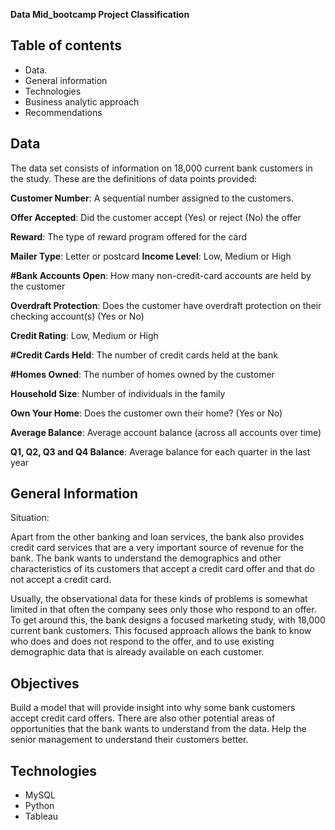 
**Data Mid_bootcamp Project Classification**




## Table of contents
- Data.
- General information
- Technologies
- Business analytic approach
- Recommendations

## Data

The data set consists of information on 18,000 current bank customers in the study. These are the definitions of data points provided:

**Customer Number**: A sequential number assigned to the customers.

**Offer Accepted**: Did the customer accept (Yes) or reject (No) the offer 

**Reward**: The type of reward program offered for the card


**Mailer Type**: Letter or postcard
**Income Level**: Low, Medium or High

**#Bank Accounts Open**: How many non-credit-card accounts are held by the customer

**Overdraft Protection**: Does the customer have overdraft protection on their checking account(s) (Yes or No)

**Credit Rating**: Low, Medium or High


**#Credit Cards Held**: The number of credit cards held at the bank

**#Homes Owned**: The number of homes owned by the customer

**Household Size**: Number of individuals in the family

**Own Your Home**: Does the customer own their home? (Yes or No)

**Average Balance**: Average account balance (across all accounts over time)

**Q1, Q2, Q3 and Q4 Balance**: Average balance for each quarter in the last year
## General Information

Situation:

 Apart from the other banking and loan services, the bank also provides credit card services that are a very important source of revenue for the bank. The bank wants to understand the demographics and other characteristics of its customers that accept a credit card offer and that do not accept a credit card.
 
 Usually, the observational data for these kinds of problems is somewhat limited in that often the company sees only those who respond to an offer. To get around this, the bank designs a focused marketing study, with 18,000 current bank customers. This focused approach allows the bank to know who does and does not respond to the offer, and to use existing demographic data that is already available on each customer.



## Objectives

Build a model that will provide insight into why some bank customers accept credit card offers.
There are also other potential areas of opportunities that the bank wants to understand from the data.
Help the senior management to understand their customers better.
## Technologies

- MySQL
- Python
- Tableau
